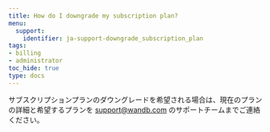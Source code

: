 ```yaml
---
title: How do I downgrade my subscription plan?
menu:
  support:
    identifier: ja-support-downgrade_subscription_plan
tags:
- billing
- administrator
toc_hide: true
type: docs
---
```


サブスクリプションプランのダウングレードを希望される場合は、現在のプランの詳細と希望するプランを support@wandb.com のサポートチームまでご連絡ください。